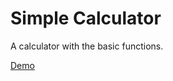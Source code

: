 # Simple Calculator

A calculator with the basic functions.

[Demo](https://fableii.github.io/Calculator-WebApp-1/ "Calculator Simple")


